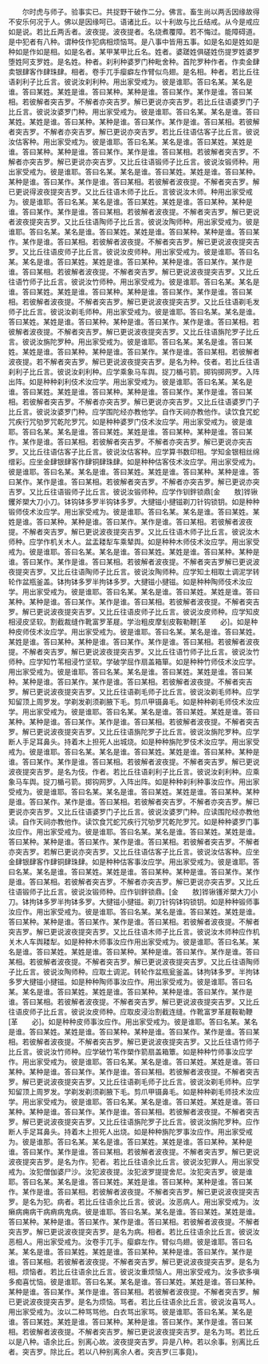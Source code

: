 <!-- { "loadSidebar": true } -->
　　尔时虎与师子。验事实已。共捉野干破作二分。佛言。畜生尚以两舌因缘故得不安乐何况于人。佛以是因缘呵已。语诸比丘。以十利故与比丘结戒。从今是戒应如是说。若比丘两舌者。波夜提。波夜提者。名烧煮覆障。若不悔过。能障碍道。是中犯者有八种。谓种伎作犯病相烦恼骂。是八事中皆用五事。如是名如是姓如是种如是作如是相。如是名者。某甲某甲比丘名。姓者。婆蹉姓俱磋姓伤提罗姓婆罗堕姓阿支罗姓。是名姓。种者。刹利种婆罗门种毗舍种。首陀罗种作者。作卖金肆卖银肆客作肆珠肆。相者。卷手兀手瘿癖左作臂似鸟翅。是名相。种者。若比丘往语刹利子比丘言。彼说汝刹利种。用出家受戒为。彼是谁耶。答曰名某。某名是谁。答曰某姓。某姓是谁。答曰某种。某种是谁。答曰某作。某作是谁。答曰某相。若彼解者突吉罗。不解者亦突吉罗。解已更说亦突吉罗。若比丘往语婆罗门子比丘言。彼说汝婆罗门种。用出家受戒为。彼是谁耶。答曰名某。某名是谁。答曰某姓。某姓是谁。答曰某种。某种是谁。答曰某作。某作是谁。答曰某相。若彼解者突吉罗。不解者亦突吉罗。解已更说亦突吉罗。若比丘往语估客子比丘言。彼说汝估客种。用出家受戒为。彼是谁耶。答曰名某。某名是谁。答曰某姓。某姓是谁。答曰某种。某种是谁。答曰某作。某作是谁。答曰某相。若彼解者突吉罗。不解者亦突吉罗。解已更说亦突吉罗。又比丘往语锻师子比丘言。彼说汝锻师种。用出家受戒为。彼是谁耶。答曰名某。某名是谁。答曰某姓。某姓是谁。答曰某种。某种是谁。答曰某作。某作是谁。答曰某相。若彼解者波夜提。不解者突吉罗。解已更说得波夜提突吉罗。又比丘往语木师子比丘。言彼说汝木师。种用出家受戒为。彼是谁耶。答曰名某。某名是谁。答曰某姓。某姓是谁。答曰某种。某种是谁。答曰某作。某作是谁。答曰某相。若彼解者波夜提。不解者突吉罗。解已更说者波夜提突吉罗。又比丘往语陶师子比丘言。彼说汝陶师种。用出家受戒为。彼是谁耶。答曰名某。某名是谁。答曰某姓。某姓是谁。答曰某种。某种是谁。答曰某作。某作是谁。答曰某相。若彼解者波夜提。不解者突吉罗。解已更说波夜提突吉罗。又比丘往语皮师子比丘言。彼说汝皮师种。用出家受戒为。彼是谁耶。答曰名某。某名是谁。答曰某姓。某姓是谁。答曰某种。某种是谁。答曰某作。某作是谁。答曰某相。若彼解者波夜提。不解者突吉罗。解已更说波夜提突吉罗。又比丘往语竹师子比丘言。彼说汝竹师种。用出家受戒为。彼是谁耶。答曰名某。某名是谁。答曰某姓。某姓是谁。答曰某种。某种是谁。答曰某作。某作是谁。答曰某相。若彼解者波夜提。不解者突吉罗。解已更说波夜提突吉罗。又比丘往语剃毛发师子比丘言。彼说汝剃毛师种。用出家受戒为。彼是谁耶。答曰名某。某名是谁。答曰某姓。某姓是谁。答曰某种。某种是谁。答曰某作。某作是谁。答曰某相。若彼解者波夜提。不解者突吉罗。解已更说波夜提突吉罗。又比丘往语旃陀罗子比丘言。彼说汝旃陀罗种。用出家受戒为。彼是谁耶。答曰名某。某名是谁。答曰某姓。某姓是谁。答曰某种。某种是谁。答曰某作。某作是谁。答曰某相。若彼解者波夜提。若不解者突吉罗。解已更说波夜提突吉罗。是名为种。伎者。若比丘往语刹利子比丘言。彼说汝刹利种。应学乘象马车舆。捉刀楯弓箭。掷钩掷网罗。入阵出阵。如是种种刹利伎术汝应学。用出家受戒为。彼是谁耶。答曰名某。某名是谁。答曰某姓。某姓是谁。答曰某种。某种是谁。答曰某作。某作是谁。答曰某相。若彼解者突吉罗。不解者亦突吉罗。解已更说亦突吉罗。又比丘往语婆罗门子比丘言。彼说汝婆罗门种。应学围陀经亦教他学。自作天祠亦教他作。读饮食咒蛇咒疾行咒劬罗咒乾陀罗咒。如是种种婆罗门伎术汝应学。用出家受戒为。彼是谁耶。答曰名某。某名是谁。答曰某姓。某姓是谁。答曰某种。某种是谁。答曰某作。某作是谁。答曰某相。若彼解者突吉罗。不解者亦突吉罗。解已更说亦突吉罗。又比丘往语估客子比丘言。彼说汝估客种。应学算书数印相。学知金银相丝绵缯彩。应坐金肆银肆客作肆铜肆珠肆。如是种种估客伎术汝应学。用出家受戒为。彼是谁耶。答曰名某。某名是谁。答曰某姓。某姓是谁。答曰某种。某种是谁。答曰某作。某作是谁。答曰某相。若彼解者突吉罗。不解者亦突吉罗。解已更说亦突吉罗。又比丘往语锻师子比丘言。彼说汝锻师种。应学作钏鉡锁鼎[金　　敖]铧锹钁斧槊大刀小刀。钵钩钵多罗半钩钵多罗。大揵镃小揵镃剃刀针钩锁钥。如是种种锻师伎术汝应学。用出家受戒为。彼是谁耶。答曰名某。某名是谁。答曰某姓。某姓是谁。答曰某种。某种是谁。答曰某作。某作是谁。答曰某相。若彼解者波夜提。不解者突吉罗。解已更说波夜提突吉罗。又比丘往语木师子比丘言。彼说汝木师种。应学作机关木人。盆盂耧犁车乘辇舆。如是种种木师伎术汝应学。用出家受戒为。彼是谁耶。答曰名某。某名是谁。答曰某姓。某姓是谁。答曰某种。某种是谁。答曰某作。某作是谁。答曰某相。若彼解者波夜提。不解者突吉罗解已更说波夜提突吉罗。又比丘往语陶师子比丘言。彼说汝陶师种。应学知土相取土调泥学转轮作盆瓶釜盖。钵拘钵多罗半拘钵多罗。大揵镃小揵镃。如是种种陶师伎术汝应学。用出家受戒为。彼是谁耶。答曰名某。某名是谁。答曰某姓。某姓是谁。答曰某种。某种是谁。答曰某作。某作是谁。答曰某相。若彼解者波夜提。不解者突吉罗。解已更说波夜提突吉罗。又比丘往语皮师子比丘言。彼说汝皮师种。应学知皮相浸皮坚软。割截裁缝作靴富罗革屣。学治粗皮摩刬皮鞍勒鞭[革　　必]。如是种种皮师伎术汝应学。用出家受戒为。彼是谁耶。答曰名某。某名是谁。答曰某姓。某姓是谁。答曰某种。某种是谁。答曰某作。某作是谁。答曰某相。若彼解者波夜提。不解者突吉罗。解已更说波夜提突吉罗。又比丘往语竹师子比丘言。彼说汝竹师种。应学知竹苇相浸竹坚软。学破学屈作扇盖箱箪。如是种种竹师伎术汝应学。用出家受戒为。彼是谁耶。答曰名某。某名是谁。答曰某姓。某姓是谁。答曰某种。某种是谁。答曰某作。某作是谁。答曰某相。若彼解者波夜提。不解者突吉罗。解已更说波夜提突吉罗。又比丘往语剃毛师子比丘言。彼说汝剃毛师种。应学知留顶上周罗发。学剃发剃须剃腋下毛。剪爪甲镊鼻毛。如是种种剃毛师伎术汝应学。用出家受戒为。彼是谁耶。答曰名某。某名是谁。答曰某姓。某姓是谁。答曰某种。某种是谁。答曰某作。某作是谁。答曰某相。若彼解者波夜提。不解者突吉罗。解已更说波夜提突吉罗。又比丘往语旃陀罗子比丘言。彼说汝旃陀罗种。应学断人手足耳鼻头。持着木上担死人出城烧。如是种种旃陀罗伎术汝应学。用出家受戒为。彼是谁耶。答曰名某。某名是谁。答曰某姓。某姓是谁。答曰某种。某种是谁。答曰某作。某作是谁。答曰某相。若彼解者波夜提。不解者突吉罗。解已更说波夜提突吉罗。是名为伎。作者。若比丘往语刹利子比丘言。彼说汝刹利种。应乘象马车舆。捉刀楯弓箭。掷钩网罗。入阵出阵。如是种种刹利种事汝应作。用出家受戒为。彼是谁耶。答曰名某。某名是谁。答曰某姓。某姓是谁。答曰某种。某种是谁。答曰某作。某作是谁。答曰某相。若彼解者突吉罗。不解者亦突吉罗。解已更说亦突吉罗。又比丘往语婆罗门子比丘言。彼说汝婆罗门种。应读围陀经亦教他读。自作天祠亦教他作。读饮食咒蛇咒疾行咒劬罗咒乾陀罗咒。如是种种婆罗门事汝应作。用出家受戒为。彼是谁耶。答曰名某。某名是谁。答曰某姓。某姓是谁。答曰某种。某种是谁。答曰某作。某作是谁。答曰某相。若彼解者突吉罗。不解者亦突吉罗。若解已更说亦突吉罗。又比丘往语估客子比丘言。彼说汝估客种。应坐金肆银肆客作肆铜肆珠肆。如是种种估客事汝应学。用出家受戒为。彼是谁耶。答曰名某。某名是谁。答曰某姓。某姓是谁。答曰某种。某种是谁。答曰某作。某作是谁。答曰某相。若彼解者突吉罗。不解者亦突吉罗。解已更说亦突吉罗。又比丘往语锻师子比丘言。彼说汝锻师种。应作钏鉡锁鼎。[金　　敖]铧锹镬斧槊大刀小刀。钵拘钵多罗半拘钵多罗。大揵镃小揵镃。剃刀针钩钵钩锁钥。如是种种锻师事汝应作。用出家受戒为。彼是谁耶。答曰名某。某名是谁。答曰某姓。某姓是谁。答曰某种。某种是谁。答曰某作。某作是谁。答曰某相。若彼解者波夜提。不解者突吉罗。解已更说波夜提突吉罗。又比丘往语木师子比丘言。彼说汝木师种应作机关木人车舆耧犁。如是种种木师事汝应作用出家受戒为。彼是谁耶。答曰名某。某名是谁。答曰某姓。某姓是谁。答曰某种。某种是谁。答曰某作。某作是谁。答曰某相。若彼解者波夜提。不解者突吉罗。解已更说波夜提突吉罗。又比丘往语陶师子比丘言。彼说汝陶师种。应取土调泥。转轮作盆瓶瓮釜盖。钵拘钵多罗。半拘钵多罗大揵镃小揵镃。如是种种陶师事汝应作。用出家受戒为。彼是谁耶。答曰名某。某名是谁。答曰某姓。某姓是谁。答曰某种。某种是谁。答曰某作。某作是谁。答曰某相。若彼解者波夜提。不解者突吉罗。解已更说波夜提突吉罗。又比丘往语皮师子比丘言。彼说汝皮师种。应取皮浸治割截连缝。作靴富罗革屣鞍勒鞭[革　　必]。如是种种皮师事汝应作。用出家受戒为。彼是谁耶。答曰名某。某名是谁。答曰某姓。某姓是谁。答曰某种。某种是谁。答曰某作。某作是谁。答曰某相。若彼解者波夜提。不解者突吉罗。解已更说波夜提突吉罗。又比丘往语竹师子比丘言。彼说汝竹师种。应学破竹苇作槊作箭扇盖箱簟。如是种种竹师事汝应学作。用出家受戒为。彼是谁耶。答曰名某。某名是谁。答曰某姓。某姓是谁。答曰某种。某种是谁。答曰某作。某作是谁。答曰某相。若彼解者波夜提。不解者突吉罗。解已更说波夜提突吉罗。又比丘往语剃毛师子比丘言。彼说汝剃毛师种。应学知留顶上周罗发。学剃发剃须剃腋下毛。剪爪甲镊鼻毛。如是种种剃毛师技术汝应学。用出家受戒为。彼是谁耶。答曰名某。某名是谁。答曰某姓。某姓是谁。答曰某种。某种是谁。答曰某作。某作是谁。答曰某相。若彼解者波夜提。不解者突吉罗。解已更说波夜提突吉罗。又比丘往语旃陀罗子比丘言。彼说汝旃陀罗种。应作断人手足耳鼻头。持着木上担死人出烧。如是种种旃陀罗事汝应作。用出家受戒为。彼是谁那。答曰名某。某名是谁。答曰某姓。某姓是谁。答曰某种。某种是谁。答曰某作。某作是谁。答曰某相。若彼解者波夜提。不解者突吉罗。解已更说波夜提突吉罗。是名为作。犯者。若比丘往语余比丘言。彼说汝犯罪人。用出家受戒为。汝犯僧伽婆尸沙。汝犯波夜提。汝犯波罗提提舍尼。汝犯突吉罗。彼是谁耶。答曰名某。某名是谁。答曰某姓。某姓是谁。答曰某种。某种是谁。答曰某作。某作是谁。答曰某相。若彼解者波夜提。不解者突吉罗。解已更说波夜提突吉罗。是名为犯。病者。若比丘往语余比丘言。彼说。汝恶病人。用出家受戒为。汝癞病痈病干病痟病鬼病。彼是谁耶。答曰名某。某名是谁。答曰某姓。某姓是谁。答曰某种。某种是谁。答曰某作。某作是谁。答曰某相。若彼解者波夜提。不解者突吉罗。解已更说波夜提突吉罗。是名为病。相者。若比丘往语余比丘言。彼说汝恶相人。用出家受戒为。汝卷手兀手。瘿癖左作。臂似鸟翅。彼是谁耶。答曰名某。某名是谁。答曰某姓。某姓是谁。答曰某种。某种是谁。答曰某作。某作是谁。答曰某相。若彼解者波夜提。不解者突吉罗。解已更说波夜提突吉罗。是名为相。烦恼者。若比丘往语余比丘言。彼说汝重烦恼人。用出家受戒为。汝多欲多嗔多痴喜忧恼。彼是谁耶。答曰名某。某名是谁。答曰某姓。某姓是谁。答曰某种。某种是谁。答曰某作。某作是谁。答曰某相。若彼解者波夜提。不解者突吉罗。解已更说波夜提突吉罗。是名为烦恼。骂者。若比丘往语余比丘言。彼说汝喜骂人。用出家受戒为。汝以二种骂骂他。白衣骂出家骂。彼是谁耶。答曰名某。某名是谁。答曰某姓。某姓是谁。答曰某种。某种是谁。答曰某作。某作是谁。答曰某相。若彼解者波夜提。不解者突吉罗。解已更说波夜提突吉罗。是名为骂。若比丘以是八种。语余比丘。别离心故。波夜提突吉罗。异是八种。若以余事。别离比丘者。突吉罗。除比丘。若以八种别离余人者。突吉罗(三事竟)。
